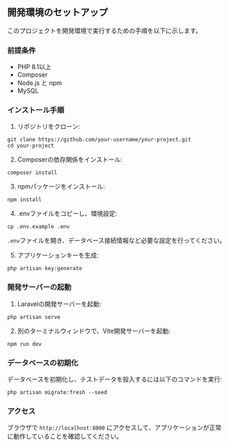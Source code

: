 ## 開発環境のセットアップ

このプロジェクトを開発環境で実行するための手順を以下に示します。

### 前提条件

- PHP 8.1以上
- Composer
- Node.js と npm
- MySQL

### インストール手順

1. リポジトリをクローン:
```
git clone https://github.com/your-username/your-project.git
cd your-project
```

2. Composerの依存関係をインストール:
```
composer install
```

3. npmパッケージをインストール:
```
npm install
```

4. .envファイルをコピーし、環境設定:
```
cp .env.example .env
```
`.env`ファイルを開き、データベース接続情報など必要な設定を行ってください。

5. アプリケーションキーを生成:
```
php artisan key:generate
```

### 開発サーバーの起動

1. Laravelの開発サーバーを起動:
```
php artisan serve
```

2. 別のターミナルウィンドウで、Vite開発サーバーを起動:
```
npm run dev
```

### データベースの初期化

データベースを初期化し、テストデータを投入するには以下のコマンドを実行:
```
php artisan migrate:fresh --seed
```

### アクセス

ブラウザで `http://localhost:8000` にアクセスして、アプリケーションが正常に動作していることを確認してください。